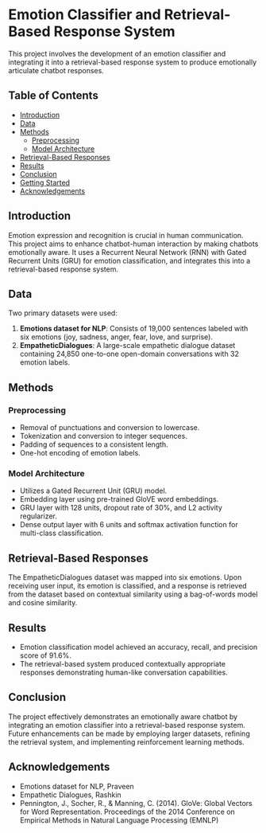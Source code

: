 # Emotion Classifier and Retrieval-Based Response System

This project involves the development of an emotion classifier and integrating it into a retrieval-based response system to produce emotionally articulate chatbot responses.

## Table of Contents

- [Introduction](#introduction)
- [Data](#data)
- [Methods](#methods)
  - [Preprocessing](#preprocessing)
  - [Model Architecture](#model-architecture)
- [Retrieval-Based Responses](#retrieval-based-responses)
- [Results](#results)
- [Conclusion](#conclusion)
- [Getting Started](#getting-started)
- [Acknowledgements](#acknowledgements)

## Introduction

Emotion expression and recognition is crucial in human communication. This project aims to enhance chatbot-human interaction by making chatbots emotionally aware. It uses a Recurrent Neural Network (RNN) with Gated Recurrent Units (GRU) for emotion classification, and integrates this into a retrieval-based response system.

## Data

Two primary datasets were used:
1. **Emotions dataset for NLP**: Consists of 19,000 sentences labeled with six emotions (joy, sadness, anger, fear, love, and surprise).
2. **EmpatheticDialogues**: A large-scale empathetic dialogue dataset containing 24,850 one-to-one open-domain conversations with 32 emotion labels.

## Methods

### Preprocessing
- Removal of punctuations and conversion to lowercase.
- Tokenization and conversion to integer sequences.
- Padding of sequences to a consistent length.
- One-hot encoding of emotion labels.

### Model Architecture
- Utilizes a Gated Recurrent Unit (GRU) model.
- Embedding layer using pre-trained GloVE word embeddings.
- GRU layer with 128 units, dropout rate of 30%, and L2 activity regularizer.
- Dense output layer with 6 units and softmax activation function for multi-class classification.

## Retrieval-Based Responses

The EmpatheticDialogues dataset was mapped into six emotions. Upon receiving user input, its emotion is classified, and a response is retrieved from the dataset based on contextual similarity using a bag-of-words model and cosine similarity.

## Results

- Emotion classification model achieved an accuracy, recall, and precision score of 91.6%.
- The retrieval-based system produced contextually appropriate responses demonstrating human-like conversation capabilities.

## Conclusion

The project effectively demonstrates an emotionally aware chatbot by integrating an emotion classifier into a retrieval-based response system. Future enhancements can be made by employing larger datasets, refining the retrieval system, and implementing reinforcement learning methods.



## Acknowledgements

- Emotions dataset for NLP, Praveen
- Empathetic Dialogues, Rashkin
- Pennington, J., Socher, R., & Manning, C. (2014). GloVe: Global Vectors for Word Representation. Proceedings of the 2014 Conference on Empirical Methods in Natural Language Processing (EMNLP)
